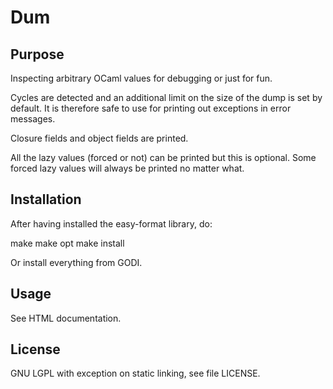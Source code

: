 Dum
===

Purpose
-------

Inspecting arbitrary OCaml values for debugging or just for fun.

Cycles are detected and an additional limit on the size of the dump is
set by default. It is therefore safe to use for printing out
exceptions in error messages.

Closure fields and object fields are printed.

All the lazy values (forced or not) can be printed but this is optional.
Some forced lazy values will always be printed no matter what.


Installation
------------

After having installed the easy-format library, do:

make
make opt
make install

Or install everything from GODI.


Usage
-----

See HTML documentation.


License
-------

GNU LGPL with exception on static linking, see file LICENSE.
